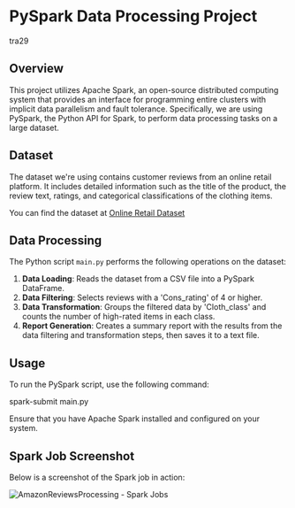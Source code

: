 # PySpark Data Processing Project
tra29

## Overview
This project utilizes Apache Spark, an open-source distributed computing system that provides an interface for programming entire clusters with implicit data parallelism and fault tolerance. Specifically, we are using PySpark, the Python API for Spark, to perform data processing tasks on a large dataset.

## Dataset
The dataset we're using contains customer reviews from an online retail platform. It includes detailed information such as the title of the product, the review text, ratings, and categorical classifications of the clothing items.

You can find the dataset at [Online Retail Dataset](https://www.kaggle.com/datasets/uzair01/amazon-books/)

## Data Processing
The Python script `main.py` performs the following operations on the dataset:

1. **Data Loading**: Reads the dataset from a CSV file into a PySpark DataFrame.
2. **Data Filtering**: Selects reviews with a 'Cons_rating' of 4 or higher.
3. **Data Transformation**: Groups the filtered data by 'Cloth_class' and counts the number of high-rated items in each class.
4. **Report Generation**: Creates a summary report with the results from the data filtering and transformation steps, then saves it to a text file.

## Usage
To run the PySpark script, use the following command:

spark-submit main.py

Ensure that you have Apache Spark installed and configured on your system.

## Spark Job Screenshot
Below is a screenshot of the Spark job in action:

![AmazonReviewsProcessing - Spark Jobs](https://github.com/nogibjj/pyspark_rt/assets/143838819/aeba50b4-2ad9-4b10-bebf-80f9e7db1be1)
